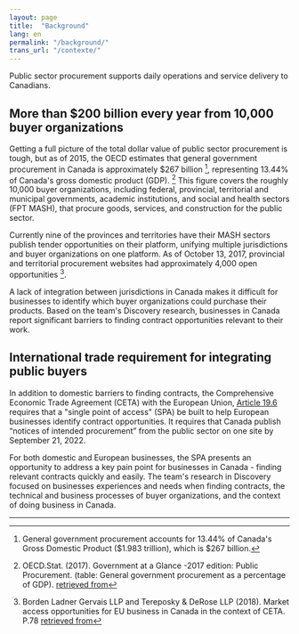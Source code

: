 ```yaml
---
layout: page
title:  "Background"
lang: en
permalink: "/background/"
trans_url: "/contexte/"
---
```


Public sector procurement supports daily operations and service delivery to Canadians.  

## More than $200 billion every year from 10,000 buyer organizations
Getting a full picture of the total dollar value of public sector procurement is tough, but as of 2015, the OECD estimates that general government procurement in Canada is approximately $267 billion [^1], representing 13.44% of Canada's gross domestic product (GDP). [^2] This figure covers the roughly 10,000 buyer organizations, including federal, provincial, territorial and municipal governments, academic institutions, and social and health sectors (FPT MASH), that procure goods, services, and construction for the public sector. 

Currently nine of the provinces and territories have their MASH sectors publish tender opportunities on their platform, unifying multiple jurisdictions and buyer organizations on one platform. As of October 13, 2017, provincial and territorial procurement websites had approximately 4,000 open opportunities [^3]. 

A lack of integration between jurisdictions in Canada makes it difficult for businesses to identify which buyer organizations could purchase their products. Based on the team's Discovery research, businesses in Canada report significant barriers to finding contract opportunities relevant to their work.  

## International trade requirement for integrating public buyers 
In addition to domestic barriers to finding contracts, the Comprehensive Economic Trade Agreement (CETA) with the European Union, [Article 19.6](https://www.international.gc.ca/trade-commerce/trade-agreements-accords-commerciaux/agr-acc/ceta-aecg/text-texte/19.aspx?lang=eng) requires that a "single point of access" (SPA) be built to help European businesses identify contract opportunities. It requires that Canada publish “notices of intended procurement” from the public sector on one site by September 21, 2022. 

For both domestic and European businesses, the SPA presents an opportunity to address a key pain point for businesses in Canada - finding relevant contracts quickly and easily. The team's research in Discovery focused on businesses experiences and needs when finding contracts, the technical and business processes of buyer organizations, and the context of doing business in Canada. 





--------------------------------------------------------------------------------------------------------------------
[^1]: General government procurement accounts for 13.44% of Canada's Gross Domestic Product ($1.983 trillion), which is $267 billion.  

[^2]: OECD.Stat. (2017). Government at a Glance -2017 edition: Public Procurement. (table: General government procurement as a percentage of GDP). [retrieved from](https://stats.oecd.org/Index.aspx?DataSetCode=GOV_2015)

[^3]: Borden Ladner Gervais LLP and Tereposky & DeRose LLP (2018). Market access opportunities for EU business in Canada in the context of CETA. P.78 [retrieved from](https://euccan.com/wp-content/uploads/2018/12/Market-access-opportunities-for-EU-business-in-Canada-in-the-context-of-CETA_May-2018.pdf)
